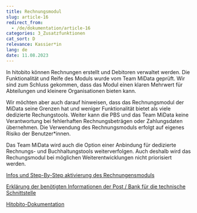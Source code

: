 ```yaml
---
title: Rechnungsmodul
slug: article-16
redirect_from:
  - /de/dokumentation/article-16
categories: 3_Zusatzfunktionen
cat_sort: D
relevance: Kassier*in
lang: de
date: 11.08.2023
---
```


In hitobito können Rechnungen erstellt und Debitoren verwaltet werden. Die Funktionalität und Reife des Moduls wurde vom Team MiData geprüft. Wir sind zum Schluss gekommen, dass das Modul einen klaren Mehrwert für Abteilungen und kleinere Organisationen bieten kann. 

Wir möchten aber auch darauf hinweisen, dass das Rechnungsmodul der MiData seine Grenzen hat und weniger Funktionalität bietet als viele dedizierte Rechungstools. Weiter kann die PBS und das Team MiData keine Verantwortung bei fehlerhaften Rechnungsbeträgen oder Zahlungsdaten übernehmen. Die Verwendung des Rechnungsmoduls erfolgt auf eigenes Risiko der Benutzer\*innen.

Das Team MiData wird auch die Option einer Anbindung für dedizierte Rechnungs- und Buchhaltungstools weiterverfolgen. Auch deshalb wird das Rechungsmodul bei möglichen Weiterentwicklungen nicht priorisiert werden.

[Infos und Step-By-Step aktivierung des Rechnungensmoduls](https://pfadi.swiss/de/publikationen-downloads/downloads/detail/787/dokumentation-rechnungen/)

[Erklärung der benötigten Informationen der Post / Bank für die technische Schnittstelle](https://hitobito.readthedocs.io/de/latest/ebics.html)

[Hitobito-Dokumentation](https://hitobito.readthedocs.io/de/latest/invoices.html)
